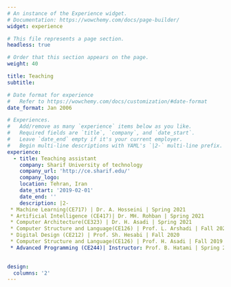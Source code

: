 ```yaml
---
# An instance of the Experience widget.
# Documentation: https://wowchemy.com/docs/page-builder/
widget: experience

# This file represents a page section.
headless: true

# Order that this section appears on the page.
weight: 40

title: Teaching
subtitle:

# Date format for experience
#   Refer to https://wowchemy.com/docs/customization/#date-format
date_format: Jan 2006

# Experiences.
#   Add/remove as many `experience` items below as you like.
#   Required fields are `title`, `company`, and `date_start`.
#   Leave `date_end` empty if it's your current employer.
#   Begin multi-line descriptions with YAML's `|2-` multi-line prefix.
experience:
  - title: Teaching assistant
    company: Sharif University of technology
    company_url: 'http://ce.sharif.edu/'
    company_logo: 
    location: Tehran, Iran
    date_start: '2019-02-01'
    date_end: ''
    description: |2-
 * Machine Learning(CE717) | Dr. A. Hosseini | Spring 2021
 * Artificial Intelligence (CE417)| Dr. MH. Rohban | Spring 2021
 * Computer Architecture(CE323) | Dr. H. Asadi | Spring 2021
 * Computer Structure and Language(CE126) | Prof. L. Arshadi | Fall 2020
 * Digital Design (CE212) | Prof. Sh. Hesabi | Fall 2020
 * Computer Structure and Language(CE126) | Prof. H. Asadi | Fall 2019
 * Advanced Programming (CE244)| Instructor: Prof. B. Hatami | Spring 2019
        

design:
  columns: '2'
---
```

